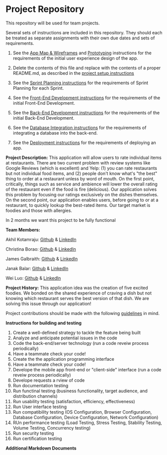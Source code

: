 # Project Repository

This repository will be used for team projects.

Several sets of instructions are included in this repository. They should each be treated as separate assignments with their own due dates and sets of requirements.

1. See the [App Map & Wireframes](instructions-0a-app-map-wireframes.md) and [Prototyping](./instructions-0b-prototyping.md) instructions for the requirements of the initial user experience design of the app.

1. Delete the contents of this file and replace with the contents of a proper README.md, as described in the [project setup instructions](./instructions-0c-project-setup.md)

1. See the [Sprint Planning instructions](instructions-0d-sprint-planning.md) for the requirements of Sprint Planning for each Sprint.

1. See the [Front-End Development instructions](./instructions-1-front-end.md) for the requirements of the initial Front-End Development.

1. See the [Back-End Development instructions](./instructions-2-back-end.md) for the requirements of the initial Back-End Development.

1. See the [Database Integration instructions](./instructions-3-database.md) for the requirements of integrating a database into the back-end.

1. See the [Deployment instructions](./instructions-4-deployment.md) for the requirements of deploying an app.

**Project Description:**
This application will allow users to rate individual items at restaurants. There are two current problem with review systems like Google Reviews (which is excellent) and Yelp: (1) you can rate restaurants but not individual food items, and (2) people don't know what's "the best" thing to order at a restaurant unless by word of mouth. On the first point, critically, things such as service and ambience will lower the overall rating of the restaurant even if the food is fire (delicious). Our application solves this problem by focusing our ratings exclusively on the dishes themselves. On the second point, our application enables users, before going to or at a restaurant, to quickly lookup the best-rated items. Our target market is foodies and those with allergies. 

In 2 months we want this project to be fully functional

**Team Members:**

Akhil Kotamraju:  [Github](https://github.com/ASK212) & [LinkedIn](https://www.linkedin.com/in/akhil-kotamraju/)

Christina Borao: [Github](https://github.com/crb623) & [LinkedIn](https://www.linkedin.com/in/christina-borao/)

James Galbraith: [Github]() & [LinkedIn](https://www.linkedin.com/in/james-galbraith/)

Janak Balar: [Github](https://github.com/janakbalar) & [LinkedIn](https://www.linkedin.com/in/janak-balar-4a20731a1/)

Wei Luo: [Github](https://github.com/yl7408) & [LinkedIn](https://www.linkedin.com/in/yiwei-luo-b68b131b3/)

**Project History:**
This application idea was the creation of five excited foodies. We bonded on the shared experience of craving a dish but not knowing which restaurant serves the best version of that dish. We are solving this issue through our application! 

Project contributions should be made with the following [guidelines](./CONTRIBUTING.md) in mind.

**Instructions for building and testing**
1. Create a well-defined strategy to tackle the feature being built
2. Analyze and anticipate potential issues in the code
3. Code the back-end/server technology (run a code reveiw process periodically)
4. Have a teammate check your code!
5. Create the the application programming interface
6. Have a teammate check your code!
7. Develope the mobile app front-end or "client-side" interface (run a code reveiw process periodically)
8. Develope requests a rview of code
9. Run documentation testing
10. Run functinal testing (business functionality, target audience, and distribution channels)
11. Run usability testing (satisfaction, efficiency, effectiveness)
12. Run User interface testing
13. Run compatibility testing (OS Configuration, Browser Configuration, Database Configuration, Device Configuration, Network Configuration)
14. RUn performance testing (Load Testing, Stress Testing, Stability Testing, Volume Testing, Concurrency testing)
15. Run security testing
16. Run certification testing

**Additional Markdown Documents**